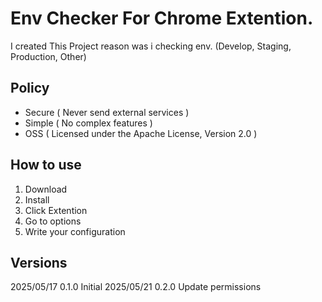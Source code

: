 # Env Checker For Chrome Extention.

I created This Project reason was i checking env. (Develop, Staging, Production, Other)

## Policy

* Secure ( Never send external services )
* Simple ( No complex features )
* OSS ( Licensed under the Apache License, Version 2.0 )

## How to use

1. Download
1. Install
1. Click Extention
1. Go to options
1. Write your configuration

## Versions

2025/05/17 0.1.0 Initial
2025/05/21 0.2.0 Update permissions
